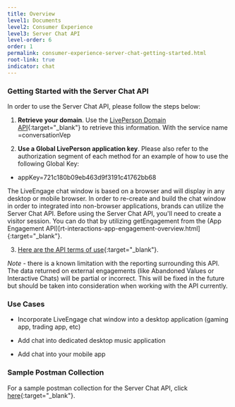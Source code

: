 ```yaml
---
title: Overview
level1: Documents
level2: Consumer Experience
level3: Server Chat API
level-order: 6
order: 1
permalink: consumer-experience-server-chat-getting-started.html
root-link: true
indicator: chat
---
```



### Getting Started with the Server Chat API


In order to use the Server Chat API, please follow the steps below:

1. **Retrieve your domain**. Use the [LivePerson Domain API](agent-domain-domain-api.html){:target="_blank"} to retrieve this information. With the service name =conversationVep

2. **Use a Global LivePerson application key**. Please also refer to the authorization segment of each method for an example of how to use the following Global Key:

  - appKey=721c180b09eb463d9f3191c41762bb68

The LiveEngage chat window is based on a browser and will display in any desktop or mobile browser. In order to re-create and build the chat window in order to integrated into non-browser applications, brands can utilize the Server Chat API. Before using the Server Chat API, you'll need to create a visitor session. You can do that by utilizing getEngagement from the (App Engagement API)[rt-interactions-app-engagement-overview.html]{:target="_blank"}.


3. [Here are the API terms of use](https://www.liveperson.com/policies/apitou){:target="_blank"}.

_Note_ - there is a known limitation with the reporting surrounding this API. The data returned on external engagements (like Abandoned Values or Interactive Chats) will be partial or incorrect. This will be fixed in the future but should be taken into consideration when working with the API currently.


### Use Cases

- Incorporate LiveEngage chat window into a desktop application (gaming app, trading app, etc)

- Add chat into dedicated desktop music application

- Add chat into your mobile app

### Sample Postman Collection

For a sample postman collection for the Server Chat API, click [here](consumer-experience-server-chat-sample.html){:target="_blank"}.
